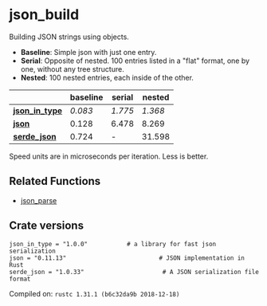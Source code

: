 # json_build
Building JSON strings using objects.

* **Baseline**: Simple json with just one entry.
* **Serial**: Opposite of nested. 100 entries listed in a "flat" format, one by one, without any tree structure.
* **Nested**: 100 nested entries, each inside of the other.

| | baseline | serial | nested |
| --- | --- | --- | --- |
| **[json_in_type](https://crates.io/crates/json_in_type)** | *0.083* | *1.775* | *1.368* |
| **[json](https://crates.io/crates/json)** | 0.128 | 6.478 | 8.269 |
| **[serde_json](https://crates.io/crates/serde_json)** | 0.724 | - | 31.598 |

Speed units are in microseconds per iteration. Less is better.

## Related Functions

* [json_parse](../json_parse)

## Crate versions

    json_in_type = "1.0.0"           # a library for fast json serialization
    json = "0.11.13"                          # JSON implementation in Rust
    serde_json = "1.0.33"                      # A JSON serialization file format

Compiled on: `rustc 1.31.1 (b6c32da9b 2018-12-18)`